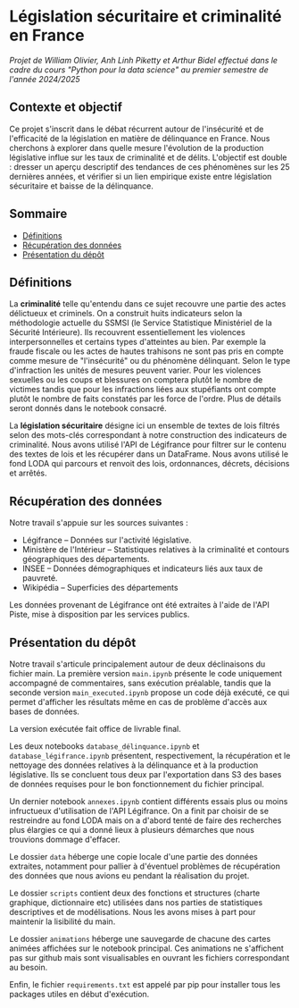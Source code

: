 # Législation sécuritaire et criminalité en France

*Projet de William Olivier, Anh Linh Piketty et Arthur Bidel effectué dans le cadre du cours "Python pour la data science" au premier semestre de l'année 2024/2025*

## Contexte et objectif

Ce projet s'inscrit dans le débat récurrent autour de l'insécurité et de l'efficacité de la législation en matière de délinquance en France. Nous cherchons à explorer dans quelle mesure l'évolution de la production législative influe sur les taux de criminalité et de délits. L'objectif est double : dresser un aperçu descriptif des tendances de ces phénomènes sur les 25 dernières années, et vérifier si un lien empirique existe entre législation sécuritaire et baisse de la délinquance.

## Sommaire

* [Définitions](#section1)
* [Récupération des données](#section2)
* [Présentation du dépôt](#section3)

## Définitions <a class="anchor" id="section1"></a>

La **criminalité** telle qu'entendu dans ce sujet recouvre une partie des actes délictueux et criminels. On a construit huits indicateurs selon la méthodologie actuelle du SSMSI (le Service Statistique Ministériel de la Sécurité Intérieure). Ils recouvrent essentiellement les violences interpersonnelles et certains types d'atteintes au bien. Par exemple la fraude fiscale ou les actes de hautes trahisons ne sont pas pris en compte comme mesure de "l'insécurité" ou du phénomène délinquant. Selon le type d'infraction les unités de mesures peuvent varier. Pour les violences sexuelles ou les coups et blessures on comptera plutôt le nombre de victimes tandis que pour les infractions liées aux stupéfiants ont compte plutôt le nombre de faits constatés par les force de l'ordre. Plus de détails seront donnés dans le notebook consacré.

La **législation sécuritaire** désigne ici un ensemble de textes de lois filtrés selon des mots-clés correspondant à notre construction des indicateurs de criminalité. Nous avons utilisé l'API de Légifrance pour filtrer sur le contenu des textes de lois et les récupérer dans un DataFrame. Nous avons utilisé le fond LODA qui parcours et renvoit des lois, ordonnances, décrets, décisions et arrêtés. 

## Récupération des données <a class="anchor" id="section2"></a>

Notre travail s'appuie sur les sources suivantes :

* Légifrance – Données sur l'activité législative.
* Ministère de l'Intérieur – Statistiques relatives à la criminalité et contours géographiques des départements.
* INSEE – Données démographiques et indicateurs liés aux taux de pauvreté.
* Wikipédia – Superficies des départements 

Les données provenant de Légifrance ont été extraites à l'aide de l'API Piste, mise à disposition par les services publics.

## Présentation du dépôt <a class="anchor" id="section3"></a>

Notre travail s'articule principalement autour de deux déclinaisons du fichier main. La première version `main.ipynb` présente le code uniquement accompagné de commentaires, sans exécution préalable, tandis que la seconde version `main_executed.ipynb` propose un code déjà exécuté, ce qui permet d'afficher les résultats même en cas de problème d'accès aux bases de données.

La version exécutée fait office de livrable final.

Les deux notebooks `database_délinquance.ipynb` et `database_légifrance.ipynb` présentent, respectivement, la récupération et le nettoyage des données relatives à la délinquance et à la production législative. Ils se concluent tous deux par l'exportation dans S3 des bases de données requises pour le bon fonctionnement du fichier principal.

Un dernier notebook `annexes.ipynb` contient différents essais plus ou moins infructueux d'utilisation de l'API Légifrance. On a finit par choisir de se restreindre au fond LODA mais on a d'abord tenté de faire des recherches plus élargies ce qui a donné lieux à plusieurs démarches que nous trouvions dommage d'effacer.

Le dossier `data` héberge une copie locale d'une partie des données extraites, notamment pour pallier à d'éventuel problèmes de récupération des données que nous avions eu pendant la réalisation du projet.

Le dossier `scripts` contient deux des fonctions et structures (charte graphique, dictionnaire etc) utilisées dans nos parties de statistiques descriptives et de modélisations. Nous les avons mises à part pour maintenir la lisibilité du main.

Le dossier `animations` héberge une sauvegarde de chacune des cartes animées affichées sur le notebook principal. Ces animations ne s'affichent pas sur github mais sont visualisables en ouvrant les fichiers correspondant au besoin.

Enfin, le fichier `requirements.txt` est appelé par pip pour installer tous les packages utiles en début d'exécution.